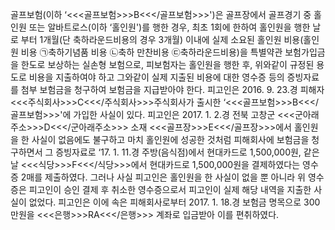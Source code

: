 골프보험(이하 ‘<<<골프보험>>>B<<</골프보험>>>')은 골프장에서 골프경기 중 홀인원 또는 알바트로스(이하 ‘홀인원')를 행한 경우, 최초 1회에 한하여 홀인원을 행한 날로 부터 1개월(단 축하라운드비용의 경우 3개월) 이내에 실제 소요된 홀인원 비용(홀인원 비용 ㉠축하기념품 비용 ㉡축하 만찬비용 ㉢축하라운드비용)을 특별약관 보험가입금을 한도로 보상하는 실손형 보험으로, 피보험자는 홀인원을 행한 후, 위와같이 규정된 용도로 비용을 지출하여야 하고 그와같이 실제 지출된 비용에 대한 영수증 등의 증빙자료를 첨부 보험금을 청구하여 보험금을 지급받아야 한다.
피고인은 2016. 9. 23.경 피해자 <<<주식회사>>>C<<</주식회사>>>주식회사가 출시한 ‘<<<골프보험>>>B<<</골프보험>>>'에 가입한 사실이 있다.
피고인은 2017. 1. 2.경 전북 고창군 <<<군아래주소>>>D<<</군아래주소>>> 소재 <<<골프장>>>E<<</골프장>>>에서 홀인원을 한 사실이 없음에도 불구하고 마치 홀인원에 성공한 것처럼 피해회사에 보험금을 청구하면서 그 증빙자료로 ‘17. 1. 11.경 주방(음식점)에서 현대카드로 1,500,000원, 같은 날 <<<식당>>>F<<</식당>>>에서 현대카드로 1,500,000원을 결제하였다는 영수증 2매를 제출하였다. 그러나 사실 피고인은 홀인원을 한 사실이 없을 뿐 아니라 위 영수증은 피고인이 승인 결제 후 취소한 영수증으로서 피고인이 실제 해당 내역을 지출한 사실이 없었다.
피고인은 이에 속은 피해회사로부터 2017. 1. 18.경 보험금 명목으로 300만원을 <<<은행>>>RA<<</은행>>> 계좌로 입금받아 이를 편취하였다.